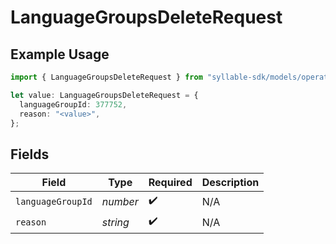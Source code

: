 # LanguageGroupsDeleteRequest

## Example Usage

```typescript
import { LanguageGroupsDeleteRequest } from "syllable-sdk/models/operations";

let value: LanguageGroupsDeleteRequest = {
  languageGroupId: 377752,
  reason: "<value>",
};
```

## Fields

| Field              | Type               | Required           | Description        |
| ------------------ | ------------------ | ------------------ | ------------------ |
| `languageGroupId`  | *number*           | :heavy_check_mark: | N/A                |
| `reason`           | *string*           | :heavy_check_mark: | N/A                |